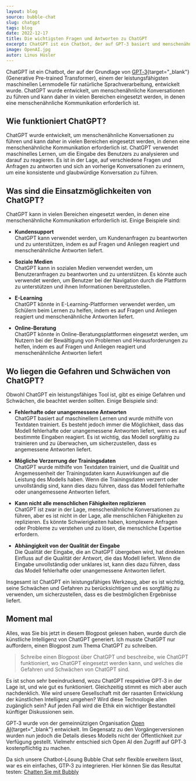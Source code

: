 ```yaml
---
layout: blog
source: bubble-chat
slug: chatgpt
tags: blog
date: 2022-12-17
title: Die wichtigsten Fragen und Antworten zu ChatGPT
excerpt: ChatGPT ist ein Chatbot, der auf GPT-3 basiert und menschenähnliche Konversationen führen kann. Er kann in verschiedenen Bereichen eingesetzt werden.
image: OpenAI.jpg
autor: Linus Hüsler
---
```


ChatGPT ist ein Chatbot, der auf der Grundlage von [GPT&#8209;3](https://en.wikipedia.org/wiki/GPT-3){target="_blank"} (Generative Pre-trained Transformer), einem der leistungsfähigsten maschinellen Lernmodelle für natürliche Sprachverarbeitung, entwickelt wurde. ChatGPT wurde entwickelt, um menschenähnliche Konversationen zu führen und kann daher in vielen Bereichen eingesetzt werden, in denen eine menschenähnliche Kommunikation erforderlich ist.

## Wie funktioniert ChatGPT?

ChatGPT wurde entwickelt, um menschenähnliche Konversationen zu führen und kann daher in vielen Bereichen eingesetzt werden, in denen eine menschenähnliche Kommunikation erforderlich ist. ChatGPT verwendet maschinelles Lernen, um die Eingabe des Benutzers zu analysieren und darauf zu reagieren. Es ist in der Lage, auf verschiedene Fragen und Anfragen zu antworten und sich an vorherige Konversationen zu erinnern, um eine konsistente und glaubwürdige Konversation zu führen.

## Was sind die Einsatzmöglichkeiten von ChatGPT?

ChatGPT kann in vielen Bereichen eingesetzt werden, in denen eine menschenähnliche Kommunikation erforderlich ist. Einige Beispiele sind:

- **Kundensupport**<br /> ChatGPT kann verwendet werden, um Kundenanfragen zu beantworten und zu unterstützen, indem es auf Fragen und Anliegen reagiert und menschenähnliche Antworten liefert.

- **Soziale Medien**<br /> ChatGPT kann in sozialen Medien verwendet werden, um Benutzeranfragen zu beantworten und zu unterstützen. Es könnte auch verwendet werden, um Benutzer bei der Navigation durch die Plattform zu unterstützen und ihnen Informationen bereitzustellen.

- **E-Learning**<br /> ChatGPT könnte in E-Learning-Plattformen verwendet werden, um Schülern beim Lernen zu helfen, indem es auf Fragen und Anliegen reagiert und menschenähnliche Antworten liefert.

- **Online-Beratung**<br /> ChatGPT könnte in Online-Beratungsplattformen eingesetzt werden, um Nutzern bei der Bewältigung von Problemen und Herausforderungen zu helfen, indem es auf Fragen und Anliegen reagiert und menschenähnliche Antworten liefert

## Wo liegen die Gefahren und Schwächen von ChatGPT?

Obwohl ChatGPT ein leistungsfähiges Tool ist, gibt es einige Gefahren und Schwächen, die beachtet werden sollten. Einige Beispiele sind:

- **Fehlerhafte oder unangemessene Antworten**<br /> ChatGPT basiert auf maschinellem Lernen und wurde mithilfe von Textdaten trainiert. Es besteht jedoch immer die Möglichkeit, dass das Modell fehlerhafte oder unangemessene Antworten liefert, wenn es auf bestimmte Eingaben reagiert. Es ist wichtig, das Modell sorgfältig zu trainieren und zu überwachen, um sicherzustellen, dass es angemessene Antworten liefert.

- **Mögliche Verzerrung der Trainingsdaten**<br /> ChatGPT wurde mithilfe von Textdaten trainiert, und die Qualität und Angemessenheit der Trainingsdaten kann Auswirkungen auf die Leistung des Modells haben. Wenn die Trainingsdaten verzerrt oder unvollständig sind, kann dies dazu führen, dass das Modell fehlerhafte oder unangemessene Antworten liefert.

- **Kann nicht alle menschlichen Fähigkeiten replizieren**<br /> ChatGPT ist zwar in der Lage, menschenähnliche Konversationen zu führen, aber es ist nicht in der Lage, alle menschlichen Fähigkeiten zu replizieren. Es könnte Schwierigkeiten haben, komplexere Anfragen oder Probleme zu verstehen und zu lösen, die menschliche Expertise erfordern.

- **Abhängigkeit von der Qualität der Eingabe**<br /> Die Qualität der Eingabe, die an ChatGPT übergeben wird, hat direkten Einfluss auf die Qualität der Antwort, die das Modell liefert. Wenn die Eingabe unvollständig oder unklares ist, kann dies dazu führen, dass das Modell fehlerhafte oder unangemessene Antworten liefert.

Insgesamt ist ChatGPT ein leistungsfähiges Werkzeug, aber es ist wichtig, seine Schwächen und Gefahren zu berücksichtigen und es sorgfältig zu verwenden, um sicherzustellen, dass es die bestmöglichen Ergebnisse liefert.

## Moment mal

Alles, was Sie bis jetzt in diesem Blogpost gelesen haben, wurde durch die künstliche Intelligenz von ChatGPT generiert. Ich musste ChatGPT nur auffordern, einen Blogpost zum Thema ChatGPT zu schreiben.

> Schreibe einen Blogpost über ChatGPT und beschreibe, wie ChatGPT funktioniert, wo ChatGPT eingesetzt werden kann, und welches die Gefahren und Schwächen von ChatGPT sind.

Es ist schon sehr beeindruckend, wozu ChatGPT respektive GPT&#8209;3 in der Lage ist, und wie gut es funktioniert. Gleichzeitig stimmt es mich aber auch nachdenklich. Wie wird unsere Gesellschaft mit der rasanten Entwicklung der künstlichen Intelligenz umgehen? Wird diese Technologie allen zugänglich sein? Auf jeden Fall wird die Ethik ein wichtiger Bestandteil künftiger Diskussionen sein.

GPT&#8209;3 wurde von der gemeinnützigen Organisation [Open AI](https://openai.com){target="_blank"} entwickelt. Im Gegensatz zu den Vorgängerversionen wurden nun jedoch die Details dieses Modells nicht der Öffentlichkeit zur Verfügung gestellt. Vielmehr entschied sich Open AI den Zugriff auf GPT&#8209;3 kostenpflichtig zu machen.

Da sich unsere Chatbot-Lösung Bubble Chat sehr flexible erweitern lässt, war es ein einfaches, GTP&#8209;3 zu integrieren. Hier können Sie das Resultat testen: <a class="button chat-with-chatbot" href="#">Chatten Sie mit Bubbly</a>
